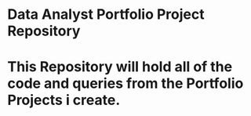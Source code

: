 # Data Analyst Portfolio Project Repository
# This Repository will hold all of the code and queries from the Portfolio Projects i create.
